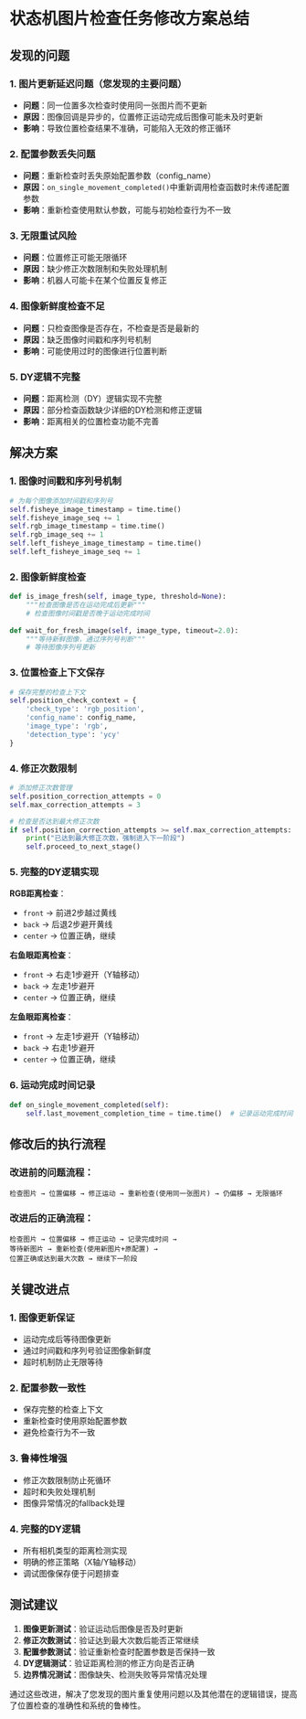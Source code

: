 # 状态机图片检查任务修改方案总结

## 发现的问题

### 1. **图片更新延迟问题**（您发现的主要问题）
- **问题**：同一位置多次检查时使用同一张图片而不更新
- **原因**：图像回调是异步的，位置修正运动完成后图像可能未及时更新
- **影响**：导致位置检查结果不准确，可能陷入无效的修正循环

### 2. **配置参数丢失问题**
- **问题**：重新检查时丢失原始配置参数（config_name）
- **原因**：`on_single_movement_completed()`中重新调用检查函数时未传递配置参数
- **影响**：重新检查使用默认参数，可能与初始检查行为不一致

### 3. **无限重试风险**
- **问题**：位置修正可能无限循环
- **原因**：缺少修正次数限制和失败处理机制
- **影响**：机器人可能卡在某个位置反复修正

### 4. **图像新鲜度检查不足**
- **问题**：只检查图像是否存在，不检查是否是最新的
- **原因**：缺乏图像时间戳和序列号机制
- **影响**：可能使用过时的图像进行位置判断

### 5. **DY逻辑不完整**
- **问题**：距离检测（DY）逻辑实现不完整
- **原因**：部分检查函数缺少详细的DY检测和修正逻辑
- **影响**：距离相关的位置检查功能不完善

## 解决方案

### 1. **图像时间戳和序列号机制**
```python
# 为每个图像添加时间戳和序列号
self.fisheye_image_timestamp = time.time()
self.fisheye_image_seq += 1
self.rgb_image_timestamp = time.time()
self.rgb_image_seq += 1
self.left_fisheye_image_timestamp = time.time()
self.left_fisheye_image_seq += 1
```

### 2. **图像新鲜度检查**
```python
def is_image_fresh(self, image_type, threshold=None):
    """检查图像是否在运动完成后更新"""
    # 检查图像时间戳是否晚于运动完成时间
    
def wait_for_fresh_image(self, image_type, timeout=2.0):
    """等待新鲜图像，通过序列号判断"""
    # 等待图像序列号更新
```

### 3. **位置检查上下文保存**
```python
# 保存完整的检查上下文
self.position_check_context = {
    'check_type': 'rgb_position',
    'config_name': config_name,
    'image_type': 'rgb',
    'detection_type': 'ycy'
}
```

### 4. **修正次数限制**
```python
# 添加修正次数管理
self.position_correction_attempts = 0
self.max_correction_attempts = 3

# 检查是否达到最大修正次数
if self.position_correction_attempts >= self.max_correction_attempts:
    print("已达到最大修正次数，强制进入下一阶段")
    self.proceed_to_next_stage()
```

### 5. **完整的DY逻辑实现**

**RGB距离检查**：
- `front` → 前进2步越过黄线
- `back` → 后退2步避开黄线
- `center` → 位置正确，继续

**右鱼眼距离检查**：
- `front` → 右走1步避开（Y轴移动）
- `back` → 左走1步避开
- `center` → 位置正确，继续

**左鱼眼距离检查**：
- `front` → 左走1步避开（Y轴移动）
- `back` → 右走1步避开
- `center` → 位置正确，继续

### 6. **运动完成时间记录**
```python
def on_single_movement_completed(self):
    self.last_movement_completion_time = time.time()  # 记录运动完成时间
```

## 修改后的执行流程

### 改进前的问题流程：
```
检查图片 → 位置偏移 → 修正运动 → 重新检查(使用同一张图片) → 仍偏移 → 无限循环
```

### 改进后的正确流程：
```
检查图片 → 位置偏移 → 修正运动 → 记录完成时间 → 
等待新图片 → 重新检查(使用新图片+原配置) → 
位置正确或达到最大次数 → 继续下一阶段
```

## 关键改进点

### 1. **图像更新保证**
- 运动完成后等待图像更新
- 通过时间戳和序列号验证图像新鲜度
- 超时机制防止无限等待

### 2. **配置参数一致性**
- 保存完整的检查上下文
- 重新检查时使用原始配置参数
- 避免检查行为不一致

### 3. **鲁棒性增强**
- 修正次数限制防止死循环
- 超时和失败处理机制
- 图像异常情况的fallback处理

### 4. **完整的DY逻辑**
- 所有相机类型的距离检测实现
- 明确的修正策略（X轴/Y轴移动）
- 调试图像保存便于问题排查

## 测试建议

1. **图像更新测试**：验证运动后图像是否及时更新
2. **修正次数测试**：验证达到最大次数后能否正常继续
3. **配置参数测试**：验证重新检查时配置参数是否保持一致
4. **DY逻辑测试**：验证距离检测的修正方向是否正确
5. **边界情况测试**：图像缺失、检测失败等异常情况处理

通过这些改进，解决了您发现的图片重复使用问题以及其他潜在的逻辑错误，提高了位置检查的准确性和系统的鲁棒性。